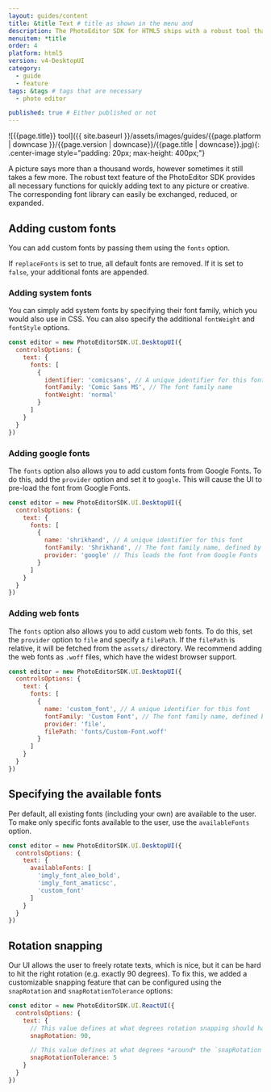 ```yaml
---
layout: guides/content
title: &title Text # title as shown in the menu and
description: The PhotoEditor SDK for HTML5 ships with a robust tool that provides all necessary functions for quickly adding text. Learn how to add custom fonts.
menuitem: *title
order: 4
platform: html5
version: v4-DesktopUI
category:
  - guide
  - feature
tags: &tags # tags that are necessary
  - photo editor

published: true # Either published or not
---
```

![{{page.title}} tool]({{ site.baseurl }}/assets/images/guides/{{page.platform | downcase }}/{{page.version | downcase}}/{{page.title | downcase}}.jpg){: .center-image style="padding: 20px; max-height: 400px;"}


A picture says more than a thousand words, however sometimes it still takes a few more. The robust text feature of the PhotoEditor SDK provides all necessary functions for quickly adding text to any picture or creative. The corresponding font library can easily be exchanged, reduced, or expanded.



## Adding custom fonts

You can add custom fonts by passing them using the `fonts` option.

If `replaceFonts` is set to true, all default fonts are removed. If it is set to `false`, your additional fonts are appended.

### Adding system fonts

You can simply add system fonts by specifying their font family, which you would also use in CSS. You can also specify the additional `fontWeight` and `fontStyle` options.

```js
const editor = new PhotoEditorSDK.UI.DesktopUI({
  controlsOptions: {
    text: {
      fonts: [
        {
          identifier: 'comicsans', // A unique identifier for this font
          fontFamily: 'Comic Sans MS', // The font family name
          fontWeight: 'normal'
        }
      ]
    }
  }
})
```

### Adding google fonts

The `fonts` option also allows you to add custom fonts from Google Fonts. To do this, add the `provider` option and set it to `google`. This will cause the UI to pre-load the font from Google Fonts.

```js
const editor = new PhotoEditorSDK.UI.DesktopUI({
  controlsOptions: {
    text: {
      fonts: [
        {
          name: 'shrikhand', // A unique identifier for this font
          fontFamily: 'Shrikhand', // The font family name, defined by Google Fonts
          provider: 'google' // This loads the font from Google Fonts
        }
      ]
    }
  }
})
```

### Adding web fonts

The `fonts` option also allows you to add custom web fonts. To do this, set the `provider` option to `file` and specify a `filePath`. If the `filePath` is relative, it will be fetched from the `assets/` directory. We recommend adding the web fonts as `.woff` files, which have the widest browser support.

```js
const editor = new PhotoEditorSDK.UI.DesktopUI({
  controlsOptions: {
    text: {
      fonts: [
        {
          name: 'custom_font', // A unique identifier for this font
          fontFamily: 'Custom Font', // The font family name, defined by you. Can be anything.
          provider: 'file',
          filePath: 'fonts/Custom-Font.woff'
        }
      ]
    }
  }
})
```

## Specifying the available fonts

Per default, all existing fonts (including your own) are available to the user. To make only specific fonts available to the user, use the `availableFonts` option.

```js
const editor = new PhotoEditorSDK.UI.DesktopUI({
  controlsOptions: {
    text: {
      availableFonts: [
        'imgly_font_aleo_bold',
        'imgly_font_amaticsc',
        'custom_font'
      ]
    }
  }
})
```

## Rotation snapping

Our UI allows the user to freely rotate texts, which is nice, but it can be hard to hit the right rotation (e.g. exactly 90 degrees). To fix this, we added a customizable snapping feature that can be configured using the `snapRotation` and `snapRotationTolerance` options:

```js
const editor = new PhotoEditorSDK.UI.ReactUI({
  controlsOptions: {
    text: {
      // This value defines at what degrees rotation snapping should happen
      snapRotation: 90,

      // This value defines at what degrees *around* the `snapRotation` value snapping should happen
      snapRotationTolerance: 5
    }
  }
})
```
